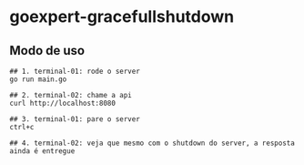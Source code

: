 # goexpert-gracefullshutdown


## Modo de uso
``` shell
## 1. terminal-01: rode o server
go run main.go

## 2. terminal-02: chame a api
curl http://localhost:8080

## 3. terminal-01: pare o server
ctrl+c

## 4. terminal-02: veja que mesmo com o shutdown do server, a resposta ainda é entregue
```
